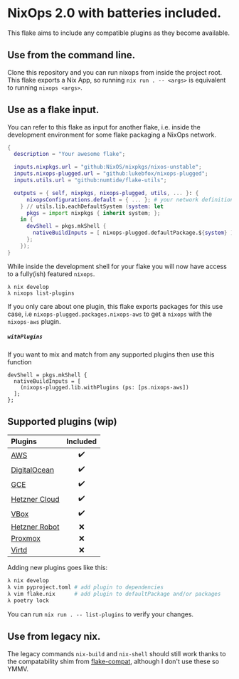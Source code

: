 # NixOps 2.0 with batteries included.

This flake aims to include any compatible plugins as they become available.

## Use from the command line.
Clone this repository and you can run nixops from inside the project root. This flake exports a Nix App, so running `nix run . -- <args>` is equivalent to running `nixops <args>`.

## Use as a flake input.
You can refer to this flake as input for another flake, i.e. inside the development environment for some flake packaging a NixOps network.
```nix
{
  description = "Your awesome flake";

  inputs.nixpkgs.url = "github:NixOS/nixpkgs/nixos-unstable";
  inputs.nixops-plugged.url = "github:lukebfox/nixops-plugged";
  inputs.utils.url = "github:numtide/flake-utils";

  outputs = { self, nixpkgs, nixops-plugged, utils, ... }: {
      nixopsConfigurations.default = { ... }; # your network definition
    } // utils.lib.eachDefaultSystem (system: let
      pkgs = import nixpkgs { inherit system; };
    in {
      devShell = pkgs.mkShell {
        nativeBuildInputs = [ nixops-plugged.defaultPackage.${system} ];
      };
    });
}
```
While inside the development shell for your flake you will now have access to a fully(ish) featured `nixops`. 
```
λ nix develop
λ nixops list-plugins
```
If you only care about one plugin, this flake exports packages for this use case, i.e `nixops-plugged.packages.nixops-aws` to get a `nixops` with the `nixops-aws` plugin.

##### `withPlugins`

If you want to mix and match from any supported plugins then use this function
```
devShell = pkgs.mkShell {
  nativeBuildInputs = [ 
    (nixops-plugged.lib.withPlugins (ps: [ps.nixops-aws])
  ];
};
```
## Supported plugins (wip)

| Plugins | Included |
|:---|:---:|
| [AWS][1]           | :heavy_check_mark: |
| [DigitalOcean][2]  | :heavy_check_mark: |
| [GCE][3]           | :heavy_check_mark: |
| [Hetzner Cloud][4] | :heavy_check_mark: |
| [VBox][5]          | :heavy_check_mark: |
| [Hetzner Robot][6] | :x: |
| [Proxmox][7]       | :x: |
| [Virtd][8]         | :x: |

Adding new plugins goes like this:
```bash
λ nix develop
λ vim pyproject.toml # add plugin to dependencies
λ vim flake.nix      # add plugin to defaultPackage and/or packages
λ poetry lock
```
You can run `nix run . -- list-plugins` to verify your changes.

## Use from legacy nix.
The legacy commands `nix-build` and `nix-shell` should still work thanks to the compatability shim from [flake-compat](https://github.com/edolstra/flake-compat), although I don't use these so YMMV.

[1]: https://github.com/NixOS/nixops-aws
[2]: https://github.com/nix-community/nixops-digitalocean
[3]: https://github.com/nix-community/nixops-gce
[4]: https://github.com/lukebfox/nixops-hetznercloud
[5]: https://github.com/nix-community/nixops-vbox
[6]: https://github.com/NixOS/nixops-hetzner
[7]: https://github.com/RaitoBezarius/nixops-proxmox
[8]: https://github.com/nix-community/nixops-libvirtd

